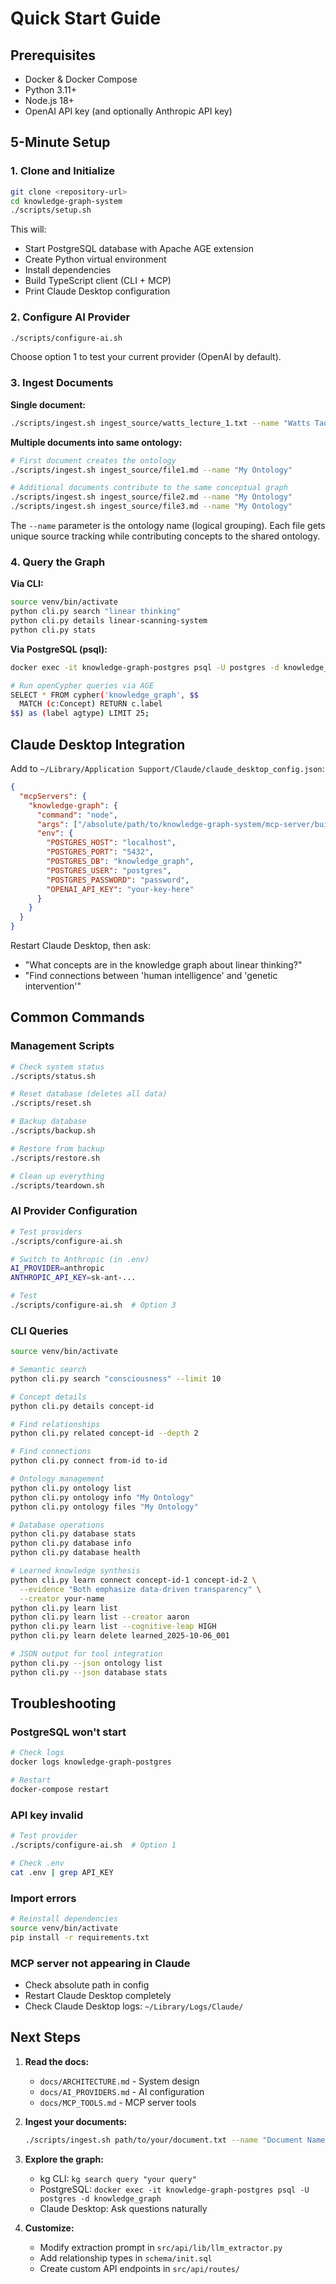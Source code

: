 # Quick Start Guide

## Prerequisites

- Docker & Docker Compose
- Python 3.11+
- Node.js 18+
- OpenAI API key (and optionally Anthropic API key)

## 5-Minute Setup

### 1. Clone and Initialize

```bash
git clone <repository-url>
cd knowledge-graph-system
./scripts/setup.sh
```

This will:
- Start PostgreSQL database with Apache AGE extension
- Create Python virtual environment
- Install dependencies
- Build TypeScript client (CLI + MCP)
- Print Claude Desktop configuration

### 2. Configure AI Provider

```bash
./scripts/configure-ai.sh
```

Choose option 1 to test your current provider (OpenAI by default).

### 3. Ingest Documents

**Single document:**
```bash
./scripts/ingest.sh ingest_source/watts_lecture_1.txt --name "Watts Taoism"
```

**Multiple documents into same ontology:**
```bash
# First document creates the ontology
./scripts/ingest.sh ingest_source/file1.md --name "My Ontology"

# Additional documents contribute to the same conceptual graph
./scripts/ingest.sh ingest_source/file2.md --name "My Ontology"
./scripts/ingest.sh ingest_source/file3.md --name "My Ontology"
```

The `--name` parameter is the ontology name (logical grouping). Each file gets unique source tracking while contributing concepts to the shared ontology.

### 4. Query the Graph

**Via CLI:**
```bash
source venv/bin/activate
python cli.py search "linear thinking"
python cli.py details linear-scanning-system
python cli.py stats
```

**Via PostgreSQL (psql):**
```bash
docker exec -it knowledge-graph-postgres psql -U postgres -d knowledge_graph

# Run openCypher queries via AGE
SELECT * FROM cypher('knowledge_graph', $$
  MATCH (c:Concept) RETURN c.label
$$) as (label agtype) LIMIT 25;
```

## Claude Desktop Integration

Add to `~/Library/Application Support/Claude/claude_desktop_config.json`:

```json
{
  "mcpServers": {
    "knowledge-graph": {
      "command": "node",
      "args": ["/absolute/path/to/knowledge-graph-system/mcp-server/build/index.js"],
      "env": {
        "POSTGRES_HOST": "localhost",
        "POSTGRES_PORT": "5432",
        "POSTGRES_DB": "knowledge_graph",
        "POSTGRES_USER": "postgres",
        "POSTGRES_PASSWORD": "password",
        "OPENAI_API_KEY": "your-key-here"
      }
    }
  }
}
```

Restart Claude Desktop, then ask:
- "What concepts are in the knowledge graph about linear thinking?"
- "Find connections between 'human intelligence' and 'genetic intervention'"

## Common Commands

### Management Scripts

```bash
# Check system status
./scripts/status.sh

# Reset database (deletes all data)
./scripts/reset.sh

# Backup database
./scripts/backup.sh

# Restore from backup
./scripts/restore.sh

# Clean up everything
./scripts/teardown.sh
```

### AI Provider Configuration

```bash
# Test providers
./scripts/configure-ai.sh

# Switch to Anthropic (in .env)
AI_PROVIDER=anthropic
ANTHROPIC_API_KEY=sk-ant-...

# Test
./scripts/configure-ai.sh  # Option 3
```

### CLI Queries

```bash
source venv/bin/activate

# Semantic search
python cli.py search "consciousness" --limit 10

# Concept details
python cli.py details concept-id

# Find relationships
python cli.py related concept-id --depth 2

# Find connections
python cli.py connect from-id to-id

# Ontology management
python cli.py ontology list
python cli.py ontology info "My Ontology"
python cli.py ontology files "My Ontology"

# Database operations
python cli.py database stats
python cli.py database info
python cli.py database health

# Learned knowledge synthesis
python cli.py learn connect concept-id-1 concept-id-2 \
  --evidence "Both emphasize data-driven transparency" \
  --creator your-name
python cli.py learn list
python cli.py learn list --creator aaron
python cli.py learn list --cognitive-leap HIGH
python cli.py learn delete learned_2025-10-06_001

# JSON output for tool integration
python cli.py --json ontology list
python cli.py --json database stats
```

## Troubleshooting

### PostgreSQL won't start
```bash
# Check logs
docker logs knowledge-graph-postgres

# Restart
docker-compose restart
```

### API key invalid
```bash
# Test provider
./scripts/configure-ai.sh  # Option 1

# Check .env
cat .env | grep API_KEY
```

### Import errors
```bash
# Reinstall dependencies
source venv/bin/activate
pip install -r requirements.txt
```

### MCP server not appearing in Claude
- Check absolute path in config
- Restart Claude Desktop completely
- Check Claude Desktop logs: `~/Library/Logs/Claude/`

## Next Steps

1. **Read the docs:**
   - `docs/ARCHITECTURE.md` - System design
   - `docs/AI_PROVIDERS.md` - AI configuration
   - `docs/MCP_TOOLS.md` - MCP server tools

2. **Ingest your documents:**
   ```bash
   ./scripts/ingest.sh path/to/your/document.txt --name "Document Name"
   ```

3. **Explore the graph:**
   - kg CLI: `kg search query "your query"`
   - PostgreSQL: `docker exec -it knowledge-graph-postgres psql -U postgres -d knowledge_graph`
   - Claude Desktop: Ask questions naturally

4. **Customize:**
   - Modify extraction prompt in `src/api/lib/llm_extractor.py`
   - Add relationship types in `schema/init.sql`
   - Create custom API endpoints in `src/api/routes/`
